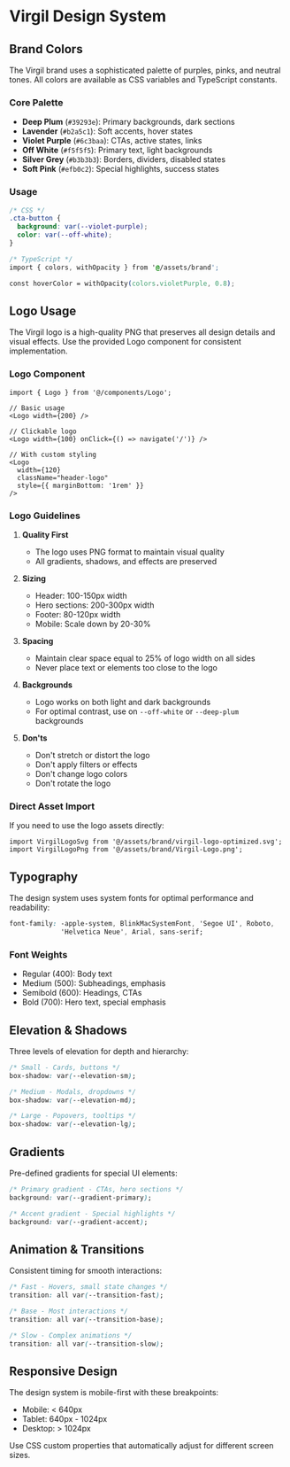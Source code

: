 # Virgil Design System

## Brand Colors

The Virgil brand uses a sophisticated palette of purples, pinks, and neutral tones. All colors are available as CSS variables and TypeScript constants.

### Core Palette
- **Deep Plum** (`#39293e`): Primary backgrounds, dark sections
- **Lavender** (`#b2a5c1`): Soft accents, hover states  
- **Violet Purple** (`#6c3baa`): CTAs, active states, links
- **Off White** (`#f5f5f5`): Primary text, light backgrounds
- **Silver Grey** (`#b3b3b3`): Borders, dividers, disabled states
- **Soft Pink** (`#efb0c2`): Special highlights, success states

### Usage
```css
/* CSS */
.cta-button {
  background: var(--violet-purple);
  color: var(--off-white);
}

/* TypeScript */
import { colors, withOpacity } from '@/assets/brand';

const hoverColor = withOpacity(colors.violetPurple, 0.8);
```

## Logo Usage

The Virgil logo is a high-quality PNG that preserves all design details and visual effects. Use the provided Logo component for consistent implementation.

### Logo Component

```tsx
import { Logo } from '@/components/Logo';

// Basic usage
<Logo width={200} />

// Clickable logo
<Logo width={100} onClick={() => navigate('/')} />

// With custom styling
<Logo 
  width={120} 
  className="header-logo" 
  style={{ marginBottom: '1rem' }}
/>
```

### Logo Guidelines

1. **Quality First**
   - The logo uses PNG format to maintain visual quality
   - All gradients, shadows, and effects are preserved

2. **Sizing**
   - Header: 100-150px width
   - Hero sections: 200-300px width
   - Footer: 80-120px width
   - Mobile: Scale down by 20-30%

3. **Spacing**
   - Maintain clear space equal to 25% of logo width on all sides
   - Never place text or elements too close to the logo

4. **Backgrounds**
   - Logo works on both light and dark backgrounds
   - For optimal contrast, use on `--off-white` or `--deep-plum` backgrounds

5. **Don'ts**
   - Don't stretch or distort the logo
   - Don't apply filters or effects
   - Don't change logo colors
   - Don't rotate the logo

### Direct Asset Import

If you need to use the logo assets directly:

```tsx
import VirgilLogoSvg from '@/assets/brand/virgil-logo-optimized.svg';
import VirgilLogoPng from '@/assets/brand/Virgil-Logo.png';
```

## Typography

The design system uses system fonts for optimal performance and readability:

```css
font-family: -apple-system, BlinkMacSystemFont, 'Segoe UI', Roboto, 
             'Helvetica Neue', Arial, sans-serif;
```

### Font Weights
- Regular (400): Body text
- Medium (500): Subheadings, emphasis
- Semibold (600): Headings, CTAs
- Bold (700): Hero text, special emphasis

## Elevation & Shadows

Three levels of elevation for depth and hierarchy:

```css
/* Small - Cards, buttons */
box-shadow: var(--elevation-sm);

/* Medium - Modals, dropdowns */
box-shadow: var(--elevation-md);

/* Large - Popovers, tooltips */
box-shadow: var(--elevation-lg);
```

## Gradients

Pre-defined gradients for special UI elements:

```css
/* Primary gradient - CTAs, hero sections */
background: var(--gradient-primary);

/* Accent gradient - Special highlights */
background: var(--gradient-accent);
```

## Animation & Transitions

Consistent timing for smooth interactions:

```css
/* Fast - Hovers, small state changes */
transition: all var(--transition-fast);

/* Base - Most interactions */
transition: all var(--transition-base);

/* Slow - Complex animations */
transition: all var(--transition-slow);
```

## Responsive Design

The design system is mobile-first with these breakpoints:

- Mobile: < 640px
- Tablet: 640px - 1024px  
- Desktop: > 1024px

Use CSS custom properties that automatically adjust for different screen sizes.